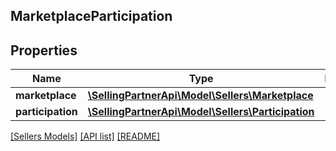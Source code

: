 ## MarketplaceParticipation

## Properties

Name | Type | Description | Notes
------------ | ------------- | ------------- | -------------
**marketplace** | [**\SellingPartnerApi\Model\Sellers\Marketplace**](Marketplace.md) |  |
**participation** | [**\SellingPartnerApi\Model\Sellers\Participation**](Participation.md) |  |

[[Sellers Models]](../) [[API list]](../../Api) [[README]](../../../README.md)
